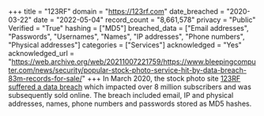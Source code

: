 +++
title = "123RF"
domain = "https://123rf.com"
date_breached = "2020-03-22"
date = "2022-05-04"
record_count = "8,661,578"
privacy = "Public"
Verified = "True"
hashing = ["MD5"]
breached_data = ["Email addresses", "Passwords", "Usernames", "Names", "IP addresses", "Phone numbers", "Physical addresses"]
categories = ["Services"]
acknowledged = "Yes"
acknowledged_url = "https://web.archive.org/web/20211007221759/https://www.bleepingcomputer.com/news/security/popular-stock-photo-service-hit-by-data-breach-83m-records-for-sale/"
+++
In March 2020, the stock photo site <a href="https://www.bleepingcomputer.com/news/security/popular-stock-photo-service-hit-by-data-breach-83m-records-for-sale/" target="_blank" rel="noopener">123RF suffered a data breach</a> which impacted over 8 million subscribers and was subsequently sold online. The breach included email, IP and physical addresses, names, phone numbers and passwords stored as MD5 hashes.
